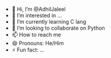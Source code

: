 - 👋 Hi, I’m @AdhilJaleel
- 👀 I’m interested in ...
- 🌱 I’m currently learning C lang 
- 💞️ I’m looking to collaborate on Python
- 📫 How to reach me 
- 😄 Pronouns: He/Him
- ⚡ Fun fact: ...

<!---
AdhilJaleel/AdhilJaleel is a ✨ special ✨ repository because its `README.md` (this file) appears on your GitHub profile.
You can click the Preview link to take a look at your changes.
--->

